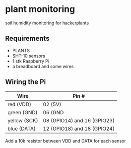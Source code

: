 # plant monitoring
soil humidity monitoring for hackerplants

## Requirements
* PLANTS
* SHT-10 sensors
* 1 stk Raspberry Pi
* a breadboard and some wires

## Wiring the Pi

Wire | Pin #
-----|------
red (VDD) | 02 (5V)
green (GND) | 06 (GND
yellow (SCK) | 08 (GPIO14) and 16 (GPIO23)
blue (DATA) | 12 (GPIO18) and 18 (GPIO24)

Add a 10k resistor between VDD and DATA for each sensor
